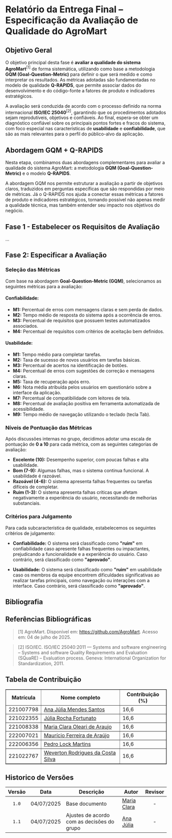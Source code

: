 # Relatório da Entrega Final – Especificação da Avaliação de Qualidade do AgroMart

## Objetivo Geral

O objetivo principal desta fase é **avaliar a qualidade do sistema AgroMart**<sup>[1]</sup> de forma sistemática, utilizando como base a metodologia **GQM (Goal-Question-Metric)** para definir o que será medido e como interpretar os resultados. As métricas adotadas são fundamentadas no modelo de qualidade **Q-RAPIDS**, que permite associar dados do desenvolvimento e do código-fonte a fatores de produto e indicadores estratégicos.

A avaliação será conduzida de acordo com o processo definido na norma internacional **ISO/IEC 25040**<sup>[2]</sup>, garantindo que os procedimentos adotados sejam reprodutíveis, objetivos e confiáveis. Ao final, espera-se obter um diagnóstico confiável sobre os principais pontos fortes e fracos do sistema, com foco especial nas características de **usabilidade** e **confiabilidade**, que são as mais relevantes para o perfil do público-alvo da aplicação.

## Abordagem GQM + Q-RAPIDS

Nesta etapa, combinamos duas abordagens complementares para avaliar a qualidade do sistema AgroMart: a metodologia **GQM (Goal-Question-Metric)** e o modelo **Q-RAPIDS**.

A abordagem GQM nos permite estruturar a avaliação a partir de objetivos claros, traduzidos em perguntas específicas que são respondidas por meio de métricas. Já o Q-RAPIDS nos ajuda a conectar essas métricas a fatores de produto e indicadores estratégicos, tornando possível não apenas medir a qualidade técnica, mas também entender seu impacto nos objetivos do negócio.


## Fase 1 - Estabelecer os Requisitos de Avaliação
...

## Fase 2: Especificar a Avaliação

### Seleção das Métricas

Com base na abordagem **Goal-Question-Metric (GQM)**, selecionamos as seguintes métricas para a avaliação:

#### Confiabilidade:
- **M1:** Percentual de erros com mensagens claras e sem perda de dados.
- **M2:** Tempo médio de resposta do sistema após a ocorrência de erros.
- **M3:** Percentual de requisitos que possuem testes automatizados associados.
- **M4:** Percentual de requisitos com critérios de aceitação bem definidos.

#### Usabilidade:
- **M1:** Tempo médio para completar tarefas.
- **M2:** Taxa de sucesso de novos usuários em tarefas básicas.
- **M3:** Percentual de acertos na identificação de botões.
- **M4:** Percentual de erros com sugestões de correção e mensagens claras.
- **M5:** Taxa de recuperação após erro.
- **M6:** Nota média atribuída pelos usuários em questionário sobre a interface da aplicação.
- **M7:** Percentual de compatibilidade com leitores de tela.
- **M8:** Percentual de avaliação positiva em ferramenta automatizada de acessibilidade.
- **M9:** Tempo médio de navegação utilizando o teclado (tecla Tab).

### Níveis de Pontuação das Métricas

Após discussões internas no grupo, decidimos adotar uma escala de pontuação de **0 a 10** para cada métrica, com as seguintes categorias de avaliação:

- **Excelente (10):** Desempenho superior, com poucas falhas e alta usabilidade.
- **Bom (7-9):** Algumas falhas, mas o sistema continua funcional. A usabilidade é razoável.
- **Razoável (4-6):** O sistema apresenta falhas frequentes ou tarefas difíceis de completar.
- **Ruim (1-3):** O sistema apresenta falhas críticas que afetam negativamente a experiência do usuário, necessitando de melhorias substanciais.

### Critérios para Julgamento

Para cada subcaracterística de qualidade, estabelecemos os seguintes critérios de julgamento:

- **Confiabilidade:** O sistema será classificado como **"ruim"** em confiabilidade caso apresente falhas frequentes ou impactantes, prejudicando a funcionalidade e a experiência do usuário. Caso contrário, será classificado como **"aprovado"**.
  
- **Usabilidade:** O sistema será classificado como **"ruim"** em usabilidade caso os membros da equipe encontrem dificuldades significativas ao realizar tarefas principais, como navegação ou interações com a interface. Caso contrário, será classificado como **"aprovado"**.

## Bibliografia
> 

## Referências Bibliográficas

> [1] AgroMart. Disponível em: https://github.com/AgroMart. Acesso em: 04 de julho de 2025.

> [2] ISO/IEC. ISO/IEC 25040:2011 — Systems and software engineering – Systems and software Quality Requirements and Evaluation (SQuaRE) – Evaluation process. Geneva: International Organization for Standardization, 2011.


## Tabela de Contribuição

<div align="center">
  <table border="1">
    <thead>
      <tr>
        <th>Matrícula</th>
        <th>Nome completo</th>
        <th>Contribuição (%)</th>
      </tr>
    </thead>
    <tbody>
      <tr>
        <td>221007798</td>
        <td><a href="https://github.com/ailujana">Ana Júlia Mendes Santos</a></td>
        <td>16,6</td>
      </tr>
      <tr>
        <td>221022355</td>
        <td><a href="https://github.com/julia-fortunato">Júlia Rocha Fortunato</a></td>
        <td>16,6</td>
      </tr>
      <tr>
        <td>221008338</td>
        <td><a href="https://github.com/Oleari19">Maria Clara Oleari de Araujo</a></td>
        <td>16,6</td>
      </tr>
      <tr>
        <td>222007021</td>
        <td><a href="https://github.com/mauricio-araujoo">Maurício Ferreira de Araújo</a></td>
        <td>16,6</td>
      </tr>
      <tr>
        <td>222006356</td>
        <td><a href="https://github.com/PedroLock">Pedro Lock Martins</a></td>
        <td>16,6</td>
      </tr>
      <tr>
        <td>221022767</td>
        <td><a href="https://github.com/vevetin">Weverton Rodrigues da Costa Silva</a></td>
        <td>16,6</td>
      </tr>
    </tbody>
  </table>
</div>

## Historico de Versões

|Versão|Data|Descrição|Autor|Revisor|
|:----:|----|---------|-----|:-------:|
|`1.0`|04/07/2025|Base documento|[Maria Clara](https://github.com/Oleari19)| - |
|`1.1`|04/07/2025|Ajustes de acordo com as decisões do grupo|[Ana Júlia](https://github.com/ailujana)| - |
